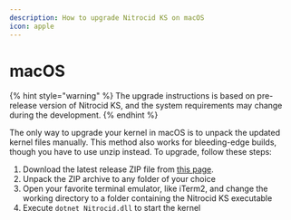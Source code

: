 ```yaml
---
description: How to upgrade Nitrocid KS on macOS
icon: apple
---
```


# macOS

{% hint style="warning" %}
The upgrade instructions is based on pre-release version of Nitrocid KS, and the system requirements may change during the development.
{% endhint %}

The only way to upgrade your kernel in macOS is to unpack the updated kernel files manually. This method also works for bleeding-edge builds, though you have to use unzip instead. To upgrade, follow these steps:

1. Download the latest release ZIP file from [this page](https://github.com/Aptivi/Kernel-Simulator/releases).
2. Unpack the ZIP archive to any folder of your choice
3. Open your favorite terminal emulator, like iTerm2, and change the working directory to a folder containing the Nitrocid KS executable
4. Execute `dotnet Nitrocid.dll` to start the kernel
